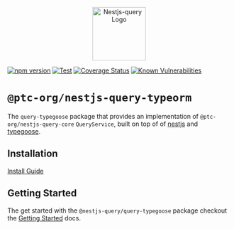 <p align="center">
  <a href="https://tripss.github.io/nestjs-query" target="blank"><img src="https://tripss.github.io/nestjs-query/img/logo.svg" width="120" alt="Nestjs-query Logo" /></a>
</p>

[![npm version](https://img.shields.io/npm/v/@ptc-org/nestjs-query-typeorm.svg)](https://www.npmjs.org/package/@ptc-org/nestjs-query-typeorm)
[![Test](https://github.com/tripss/nestjs-query/workflows/Test/badge.svg?branch=master)](https://github.com/tripss/nestjs-query/actions?query=workflow%3ATest+and+branch%3Amaster+)
[![Coverage Status](https://codecov.io/gh/TriPSs/nestjs-query/branch/master/graph/badge.svg?token=29EX71ID2P)](https://codecov.io/gh/TriPSs/nestjs-query)
[![Known Vulnerabilities](https://snyk.io/test/github/tripss/nestjs-query/badge.svg?targetFile=packages/query-typegoose/package.json)](https://snyk.io/test/github/tripss/nestjs-query?targetFile=packages/query-typegoose/package.json)

# `@ptc-org/nestjs-query-typeorm`

The `query-typegoose` package that provides an implementation of `@ptc-org/nestjs-query-core` `QueryService`, built on
top of of [nestjs](https://nestjs.com/) and [typegoose](https://github.com/typegoose/typegoose).

## Installation

[Install Guide](https://tripss.github.io/nestjs-query/docs/introduction/install)

## Getting Started

The get started with the `@nestjs-query/query-typegoose` package checkout
the [Getting Started](https://tripss.github.io/nestjs-query/docs/persistence/typegoose/getting-started) docs.
